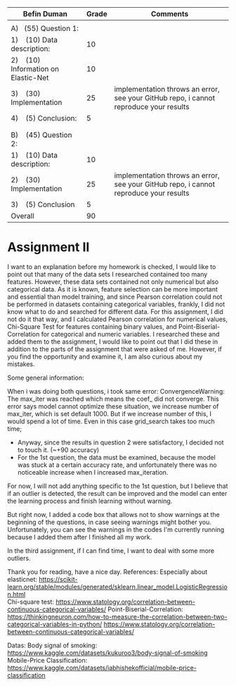 
| Befin Duman                           | Grade | Comments                                                                               |
|---------------------------------------|-------|----------------------------------------------------------------------------------------|
|                                       |       |                                                                                        |
| A)   (55)  Question 1:                |       |                                                                                        |
| 1)    (10) Data description:          | 10    |                                                                                        |
| 2)    (10) Information on Elastic-Net | 10    |                                                                                        |
| 3)    (30) Implementation             | 25    | implementation throws an error, see your GitHub repo, i cannot reproduce your results  |
| 4)    (5) Conclusion:                 | 5     |                                                                                        |
|                                       |       |                                                                                        |
|                                       |       |                                                                                        |
| B)    (45) Question 2:                |       |                                                                                        |
| 1)    (10) Data description:          | 10    |                                                                                        |
| 2)    (30) Implementation             | 25    | implementation throws an error, see your GitHub repo, i cannot reproduce your results  |
| 3)    (5) Conclusion                  | 5     |                                                                                        |
| Overall                               | 90    |                                                                                        |




# Assignment II

I want to an explanation before my homework is checked, I would like to point out that many of the data sets I researched contained too many features. However, these data sets contained not only numerical but also categorical data. As it is known, feature selection can be more important and essential than model training, and since Pearson correlation could not be performed in datasets containing categorical variables, frankly, I did not know what to do and searched for different data. For this assignment, I did not do it that way, and I calculated Pearson correlation for numerical values, Chi-Square Test for features containing binary values, and Point-Biserial-Correlation for categorical and numeric variables. I researched these and added them to the assignment, I would like to point out that I did these in addition to the parts of the assignment that were asked of me. However, if you find the opportunity and examine it, I am also curious about my mistakes.

Some general information: 

When i was doing both questions, i took same error: ConvergenceWarning: The max_iter was reached which means the coef_ did not converge. This error says model cannot optimize these situation, we increase number of  max_iter, which is set default 1000. But if we increase number of this, I would spend a lot of time. Even in this case grid_search takes too much time; 
* Anyway, since the results in question 2 were satisfactory, I decided not to touch it. (~+90 accuracy)
* For the 1st question, the data must be examined, because the model was stuck at a certain accuracy rate, and unfortunately there was no noticeable increase when I increased max_iteration.

For now, I will not add anything specific to the 1st question, but I believe that if an outlier is detected, the result can be improved and the model can enter the learning process and finish learning without warning.

But right now, I added a code box that allows not to show warnings at the beginning of the questions, in case seeing warnings might bother you. Unfortunately, you can see the warnings in the codes I'm currently running because I added them after I finished all my work.

In the third assignment, if I can find time, I want to deal with some more outliers.

Thank you for reading, have a nice day.
References: 
Especially about elasticnet: https://scikit-learn.org/stable/modules/generated/sklearn.linear_model.LogisticRegression.html  
Chi-square test: 
https://www.statology.org/correlation-between-continuous-categorical-variables/
Point-Biserial-Correlation:
https://thinkingneuron.com/how-to-measure-the-correlation-between-two-categorical-variables-in-python/
https://www.statology.org/correlation-between-continuous-categorical-variables/

Datas: 
Body signal of smoking: 
https://www.kaggle.com/datasets/kukuroo3/body-signal-of-smoking
Mobile-Price Classification: 
https://www.kaggle.com/datasets/iabhishekofficial/mobile-price-classification 
